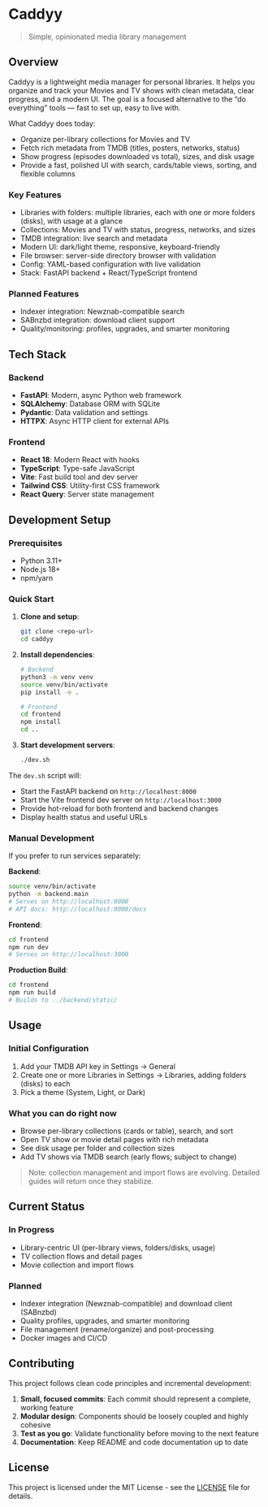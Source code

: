 # Caddyy

> Simple, opinionated media library management

## Overview

Caddyy is a lightweight media manager for personal libraries. It helps you organize and track your Movies and TV shows with clean metadata, clear progress, and a modern UI. The goal is a focused alternative to the “do everything” tools — fast to set up, easy to live with.

What Caddyy does today:
- Organize per-library collections for Movies and TV
- Fetch rich metadata from TMDB (titles, posters, networks, status)
- Show progress (episodes downloaded vs total), sizes, and disk usage
- Provide a fast, polished UI with search, cards/table views, sorting, and flexible columns

### Key Features

- Libraries with folders: multiple libraries, each with one or more folders (disks), with usage at a glance
- Collections: Movies and TV with status, progress, networks, and sizes
- TMDB integration: live search and metadata
- Modern UI: dark/light theme, responsive, keyboard-friendly
- File browser: server-side directory browser with validation
- Config: YAML-based configuration with live validation
- Stack: FastAPI backend + React/TypeScript frontend

### Planned Features
- Indexer integration: Newznab-compatible search
- SABnzbd integration: download client support
- Quality/monitoring: profiles, upgrades, and smarter monitoring

## Tech Stack

### Backend
- **FastAPI**: Modern, async Python web framework
- **SQLAlchemy**: Database ORM with SQLite
- **Pydantic**: Data validation and settings
- **HTTPX**: Async HTTP client for external APIs

### Frontend
- **React 18**: Modern React with hooks
- **TypeScript**: Type-safe JavaScript
- **Vite**: Fast build tool and dev server
- **Tailwind CSS**: Utility-first CSS framework
- **React Query**: Server state management

## Development Setup

### Prerequisites
- Python 3.11+
- Node.js 18+
- npm/yarn

### Quick Start

1. **Clone and setup**:
   ```bash
   git clone <repo-url>
   cd caddyy
   ```

2. **Install dependencies**:
   ```bash
   # Backend
   python3 -m venv venv
   source venv/bin/activate
   pip install -e .
   
   # Frontend
   cd frontend
   npm install
   cd ..
   ```

3. **Start development servers**:
   ```bash
   ./dev.sh
   ```

The `dev.sh` script will:
- Start the FastAPI backend on `http://localhost:8000`
- Start the Vite frontend dev server on `http://localhost:3000`
- Provide hot-reload for both frontend and backend changes
- Display health status and useful URLs

### Manual Development

If you prefer to run services separately:

**Backend**:
```bash
source venv/bin/activate
python -m backend.main
# Serves on http://localhost:8000
# API docs: http://localhost:8000/docs
```

**Frontend**:
```bash
cd frontend
npm run dev
# Serves on http://localhost:3000
```

**Production Build**:
```bash
cd frontend
npm run build
# Builds to ../backend/static/
```

## Usage

### Initial Configuration

1. Add your TMDB API key in Settings → General
2. Create one or more Libraries in Settings → Libraries, adding folders (disks) to each
3. Pick a theme (System, Light, or Dark)

### What you can do right now
- Browse per-library collections (cards or table), search, and sort
- Open TV show or movie detail pages with rich metadata
- See disk usage per folder and collection sizes
- Add TV shows via TMDB search (early flows; subject to change)

> Note: collection management and import flows are evolving. Detailed guides will return once they stabilize.

## Current Status

### In Progress
- Library-centric UI (per-library views, folders/disks, usage)
- TV collection flows and detail pages
- Movie collection and import flows

### Planned
- Indexer integration (Newznab-compatible) and download client (SABnzbd)
- Quality profiles, upgrades, and smarter monitoring
- File management (rename/organize) and post-processing
- Docker images and CI/CD

## Contributing

This project follows clean code principles and incremental development:

1. **Small, focused commits**: Each commit should represent a complete, working feature
2. **Modular design**: Components should be loosely coupled and highly cohesive
3. **Test as you go**: Validate functionality before moving to the next feature
4. **Documentation**: Keep README and code documentation up to date

## License

This project is licensed under the MIT License - see the [LICENSE](LICENSE) file for details.
